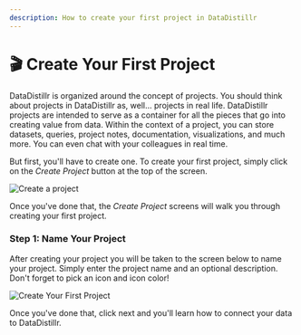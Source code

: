```yaml
---
description: How to create your first project in DataDistillr
---
```


# 🎬 Create Your First Project

DataDistillr is organized around the concept of projects.  You should think about projects in DataDistillr as, well... projects in real life.   DataDistillr projects are intended to serve as a container for all the pieces that go into creating value from data.  Within the context of a project, you can store datasets, queries, project notes, documentation, visualizations, and much more.  You can even chat with your colleagues in real time.&#x20;

But first, you'll have to create one.  To create your first project, simply click on the _Create Project_ button at the top of the screen.

![Create a project](</img/Screen Shot 2021-11-15 at 5.12.44 PM (1).png>)

Once you've done that, the _Create Project_ screens will walk you through creating your first project.

### Step 1:  Name Your Project

After creating your project you will be taken to the screen below to name your project.  Simply enter the project name and an optional description.  Don't forget to pick an icon and icon color!

![Create Your First Project](</img/Screen Shot 2021-11-15 at 6.41.05 PM.png>)

Once you've done that, click next and you'll learn how to connect your data to DataDistillr.